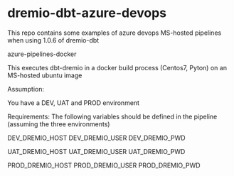 # dremio-dbt-azure-devops
This repo contains some examples of azure devops MS-hosted pipelines when using 1.0.6 of dremio-dbt

azure-pipelines-docker

This executes dbt-dremio in a docker build process (Centos7, Pyton) on an MS-hosted ubuntu image

Assumption:

You have a DEV, UAT and PROD environment

Requirements:
The following variables should be defined in the pipeline (assuming the three environments)

DEV_DREMIO_HOST
DEV_DREMIO_USER
DEV_DREMIO_PWD

UAT_DREMIO_HOST
UAT_DREMIO_USER
UAT_DREMIO_PWD

PROD_DREMIO_HOST
PROD_DREMIO_USER
PROD_DREMIO_PWD

